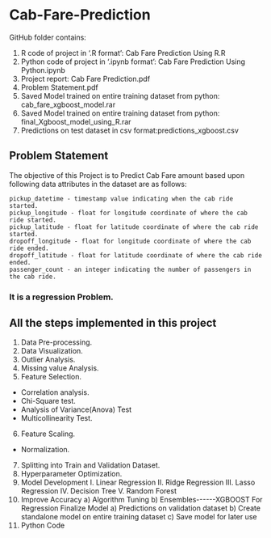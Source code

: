 # Cab-Fare-Prediction
 GitHub folder contains: 
 1. R code of project in ‘.R format’:  Cab Fare Prediction Using R.R 
 2. Python code of project in ‘.ipynb format’: Cab Fare Prediction Using Python.ipynb 
 3. Project report: Cab Fare Prediction.pdf 
 4. Problem Statement.pdf 
 5. Saved Model trained on entire training dataset from python: cab_fare_xgboost_model.rar
 6. Saved Model trained on entire training dataset from python:  	final_Xgboost_model_using_R.rar
 7. Predictions on test dataset in csv format:predictions_xgboost.csv

## Problem Statement 
 
The objective of this Project is to Predict Cab Fare amount based upon following data attributes in the dataset are as follows:

    pickup_datetime - timestamp value indicating when the cab ride started.
    pickup_longitude - float for longitude coordinate of where the cab ride started.
    pickup_latitude - float for latitude coordinate of where the cab ride started.
    dropoff_longitude - float for longitude coordinate of where the cab ride ended.
    dropoff_latitude - float for latitude coordinate of where the cab ride ended.
    passenger_count - an integer indicating the number of passengers in the cab ride.


### It is a regression Problem.
## All the steps implemented in this project
1. Data Pre-processing.
2. Data Visualization.
3. Outlier Analysis.
4. Missing value Analysis.
5. Feature Selection.
 -  Correlation analysis.
 -  Chi-Square test.
 -  Analysis of Variance(Anova) Test
 -  Multicollinearity Test.
6. Feature Scaling.
 -  Normalization.
7. Splitting into Train and Validation Dataset.
8. Hyperparameter Optimization.
9. Model Development
I. Linear Regression 
II. Ridge Regression 
III. Lasso Regression 
IV. Decision Tree 
V. Random Forest 
10. Improve Accuracy 
a) Algorithm Tuning
b) Ensembles------XGBOOST For Regression
Finalize Model 
a) Predictions on validation dataset 
b) Create standalone model on entire training dataset 
c) Save model for later use
11. Python Code


